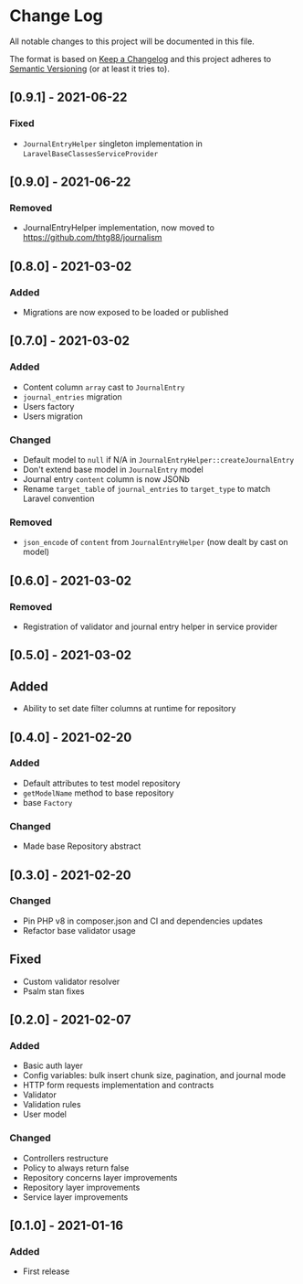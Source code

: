 # Change Log
All notable changes to this project will be documented in this file.

The format is based on [Keep a Changelog](http://keepachangelog.com/)
and this project adheres to [Semantic Versioning](http://semver.org/) (or at least it tries to).

## [0.9.1] - 2021-06-22
### Fixed
- `JournalEntryHelper` singleton implementation in `LaravelBaseClassesServiceProvider`

## [0.9.0] - 2021-06-22
### Removed
- JournalEntryHelper implementation, now moved to https://github.com/thtg88/journalism

## [0.8.0] - 2021-03-02
### Added
- Migrations are now exposed to be loaded or published

## [0.7.0] - 2021-03-02
### Added
- Content column `array` cast to `JournalEntry`
- `journal_entries` migration
- Users factory
- Users migration
### Changed
- Default model to `null` if N/A in `JournalEntryHelper::createJournalEntry`
- Don't extend base model in `JournalEntry` model
- Journal entry `content` column is now JSONb
- Rename `target_table` of `journal_entries` to `target_type` to match Laravel convention
### Removed
- `json_encode` of `content` from `JournalEntryHelper` (now dealt by cast on model)

## [0.6.0] - 2021-03-02
### Removed
- Registration of validator and journal entry helper in service provider

## [0.5.0] - 2021-03-02
## Added
- Ability to set date filter columns at runtime for repository

## [0.4.0] - 2021-02-20
### Added
- Default attributes to test model repository
- `getModelName` method to base repository
- base `Factory`
### Changed
- Made base Repository abstract

## [0.3.0] - 2021-02-20
### Changed
- Pin PHP v8 in composer.json and CI and dependencies updates
- Refactor base validator usage
## Fixed
- Custom validator resolver
- Psalm stan fixes

## [0.2.0] - 2021-02-07
### Added
- Basic auth layer
- Config variables: bulk insert chunk size, pagination, and journal mode
- HTTP form requests implementation and contracts
- Validator
- Validation rules
- User model
### Changed
- Controllers restructure
- Policy to always return false
- Repository concerns layer improvements
- Repository layer improvements
- Service layer improvements

## [0.1.0] - 2021-01-16
### Added
- First release
